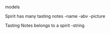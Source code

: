 models

Spirit
has many tasting notes
-name
-abv
-picture


Tasting Notes
belongs to a spirit
-string